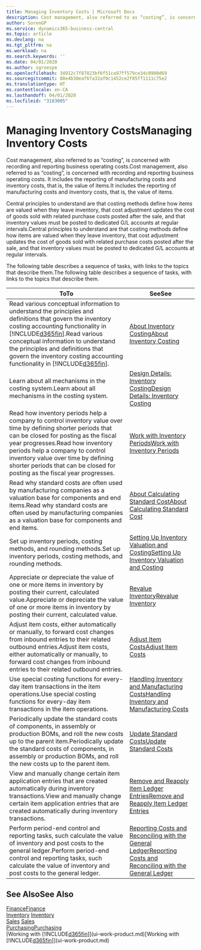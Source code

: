 ```yaml
---
title: Managing Inventory Costs | Microsoft Docs
description: Cost management, also referred to as “costing”, is concerned with recording and reporting business operating costs. It includes the reporting of manufacturing costs and inventory costs, that is, the value of items.
author: SorenGP
ms.service: dynamics365-business-central
ms.topic: article
ms.devlang: na
ms.tgt_pltfrm: na
ms.workload: na
ms.search.keywords: ''
ms.date: 04/01/2020
ms.author: sgroespe
ms.openlocfilehash: 34912c7f87823bf6f51ca97ff579ce34c0900d69
ms.sourcegitcommit: 88e4b30eaf6fa32af0c1452ce2f85ff1111c75e2
ms.translationtype: HT
ms.contentlocale: en-CA
ms.lasthandoff: 04/01/2020
ms.locfileid: "3183005"
---
```

# <a name="managing-inventory-costs"></a><span data-ttu-id="98dd2-104">Managing Inventory Costs</span><span class="sxs-lookup"><span data-stu-id="98dd2-104">Managing Inventory Costs</span></span>
<span data-ttu-id="98dd2-105">Cost management, also referred to as “costing”, is concerned with recording and reporting business operating costs.</span><span class="sxs-lookup"><span data-stu-id="98dd2-105">Cost management, also referred to as “costing”, is concerned with recording and reporting business operating costs.</span></span> <span data-ttu-id="98dd2-106">It includes the reporting of manufacturing costs and inventory costs, that is, the value of items.</span><span class="sxs-lookup"><span data-stu-id="98dd2-106">It includes the reporting of manufacturing costs and inventory costs, that is, the value of items.</span></span>   

<span data-ttu-id="98dd2-107">Central principles to understand are that costing methods define how items are valued when they leave inventory, that cost adjustment updates the cost of goods sold with related purchase costs posted after the sale, and that inventory values must be posted to dedicated G/L accounts at regular intervals.</span><span class="sxs-lookup"><span data-stu-id="98dd2-107">Central principles to understand are that costing methods define how items are valued when they leave inventory, that cost adjustment updates the cost of goods sold with related purchase costs posted after the sale, and that inventory values must be posted to dedicated G/L accounts at regular intervals.</span></span>

<span data-ttu-id="98dd2-108">The following table describes a sequence of tasks, with links to the topics that describe them.</span><span class="sxs-lookup"><span data-stu-id="98dd2-108">The following table describes a sequence of tasks, with links to the topics that describe them.</span></span>

|<span data-ttu-id="98dd2-109">**To**</span><span class="sxs-lookup"><span data-stu-id="98dd2-109">**To**</span></span>|<span data-ttu-id="98dd2-110">**See**</span><span class="sxs-lookup"><span data-stu-id="98dd2-110">**See**</span></span>|  
|------------|-------------|  
|<span data-ttu-id="98dd2-111">Read various conceptual information to understand the principles and definitions that govern the inventory costing accounting functionality in [!INCLUDE[d365fin](includes/d365fin_md.md)].</span><span class="sxs-lookup"><span data-stu-id="98dd2-111">Read various conceptual information to understand the principles and definitions that govern the inventory costing accounting functionality in [!INCLUDE[d365fin](includes/d365fin_md.md)].</span></span>|[<span data-ttu-id="98dd2-112">About Inventory Costing</span><span class="sxs-lookup"><span data-stu-id="98dd2-112">About Inventory Costing</span></span>](finance-learn-about-costing.md)|  
|<span data-ttu-id="98dd2-113">Learn about all mechanisms in the costing system.</span><span class="sxs-lookup"><span data-stu-id="98dd2-113">Learn about all mechanisms in the costing system.</span></span>|[<span data-ttu-id="98dd2-114">Design Details: Inventory Costing</span><span class="sxs-lookup"><span data-stu-id="98dd2-114">Design Details: Inventory Costing</span></span>](design-details-inventory-costing.md)|
|<span data-ttu-id="98dd2-115">Read how inventory periods help a company to control inventory value over time by defining shorter periods that can be closed for posting as the fiscal year progresses.</span><span class="sxs-lookup"><span data-stu-id="98dd2-115">Read how inventory periods help a company to control inventory value over time by defining shorter periods that can be closed for posting as the fiscal year progresses.</span></span>|[<span data-ttu-id="98dd2-116">Work with Inventory Periods</span><span class="sxs-lookup"><span data-stu-id="98dd2-116">Work with Inventory Periods</span></span>](finance-how-to-work-with-inventory-periods.md)|
|<span data-ttu-id="98dd2-117">Read why standard costs are often used by manufacturing companies as a valuation base for components and end items.</span><span class="sxs-lookup"><span data-stu-id="98dd2-117">Read why standard costs are often used by manufacturing companies as a valuation base for components and end items.</span></span>|[<span data-ttu-id="98dd2-118">About Calculating Standard Cost</span><span class="sxs-lookup"><span data-stu-id="98dd2-118">About Calculating Standard Cost</span></span>](finance-about-calculating-standard-cost.md)|
|<span data-ttu-id="98dd2-119">Set up inventory periods, costing methods, and rounding methods.</span><span class="sxs-lookup"><span data-stu-id="98dd2-119">Set up inventory periods, costing methods, and rounding methods.</span></span>|[<span data-ttu-id="98dd2-120">Setting Up Inventory Valuation and Costing</span><span class="sxs-lookup"><span data-stu-id="98dd2-120">Setting Up Inventory Valuation and Costing</span></span>](finance-set-up-inventory-valuation-and-costing.md)|
|<span data-ttu-id="98dd2-121">Appreciate or depreciate the value of one or more items in inventory by posting their current, calculated value.</span><span class="sxs-lookup"><span data-stu-id="98dd2-121">Appreciate or depreciate the value of one or more items in inventory by posting their current, calculated value.</span></span>|[<span data-ttu-id="98dd2-122">Revalue Inventory</span><span class="sxs-lookup"><span data-stu-id="98dd2-122">Revalue Inventory</span></span>](inventory-how-revalue-inventory.md)|
|<span data-ttu-id="98dd2-123">Adjust item costs, either automatically or manually, to forward cost changes from inbound entries to their related outbound entries.</span><span class="sxs-lookup"><span data-stu-id="98dd2-123">Adjust item costs, either automatically or manually, to forward cost changes from inbound entries to their related outbound entries.</span></span>|[<span data-ttu-id="98dd2-124">Adjust Item Costs</span><span class="sxs-lookup"><span data-stu-id="98dd2-124">Adjust Item Costs</span></span>](inventory-how-adjust-item-costs.md)|
|<span data-ttu-id="98dd2-125">Use special costing functions for every-day item transactions in the item operations.</span><span class="sxs-lookup"><span data-stu-id="98dd2-125">Use special costing functions for every-day item transactions in the item operations.</span></span>|[<span data-ttu-id="98dd2-126">Handling Inventory and Manufacturing Costs</span><span class="sxs-lookup"><span data-stu-id="98dd2-126">Handling Inventory and Manufacturing Costs</span></span>](finance-handle-inventory-and-manufacturing-costs.md)|  
|<span data-ttu-id="98dd2-127">Periodically update the standard costs of components, in assembly or production BOMs, and roll the new costs up to the parent item.</span><span class="sxs-lookup"><span data-stu-id="98dd2-127">Periodically update the standard costs of components, in assembly or production BOMs, and roll the new costs up to the parent item.</span></span>|[<span data-ttu-id="98dd2-128">Update Standard Costs</span><span class="sxs-lookup"><span data-stu-id="98dd2-128">Update Standard Costs</span></span>](finance-how-to-update-standard-costs.md)|
|<span data-ttu-id="98dd2-129">View and manually change certain item application entries that are created automatically during inventory transactions.</span><span class="sxs-lookup"><span data-stu-id="98dd2-129">View and manually change certain item application entries that are created automatically during inventory transactions.</span></span>|[<span data-ttu-id="98dd2-130">Remove and Reapply Item Ledger Entries</span><span class="sxs-lookup"><span data-stu-id="98dd2-130">Remove and Reapply Item Ledger Entries</span></span>](finance-how-to-remove-and-reapply-item-entries.md)|
|<span data-ttu-id="98dd2-131">Perform period-end control and reporting tasks, such calculate the value of inventory and post costs to the general ledger.</span><span class="sxs-lookup"><span data-stu-id="98dd2-131">Perform period-end control and reporting tasks, such calculate the value of inventory and post costs to the general ledger.</span></span>|[<span data-ttu-id="98dd2-132">Reporting Costs and Reconciling with the General Ledger</span><span class="sxs-lookup"><span data-stu-id="98dd2-132">Reporting Costs and Reconciling with the General Ledger</span></span>](finance-report-costs-and-reconcile-with-the-general-ledger.md)|

## <a name="see-also"></a><span data-ttu-id="98dd2-133">See Also</span><span class="sxs-lookup"><span data-stu-id="98dd2-133">See Also</span></span>  
 [<span data-ttu-id="98dd2-134">Finance</span><span class="sxs-lookup"><span data-stu-id="98dd2-134">Finance</span></span>](finance.md)  
 <span data-ttu-id="98dd2-135">[Inventory](inventory-manage-inventory.md) </span><span class="sxs-lookup"><span data-stu-id="98dd2-135">[Inventory](inventory-manage-inventory.md) </span></span>  
 <span data-ttu-id="98dd2-136">[Sales](sales-manage-sales.md) </span><span class="sxs-lookup"><span data-stu-id="98dd2-136">[Sales](sales-manage-sales.md) </span></span>  
 [<span data-ttu-id="98dd2-137">Purchasing</span><span class="sxs-lookup"><span data-stu-id="98dd2-137">Purchasing</span></span>](purchasing-manage-purchasing.md)  
 <span data-ttu-id="98dd2-138">[Working with [!INCLUDE[d365fin](includes/d365fin_md.md)]](ui-work-product.md)</span><span class="sxs-lookup"><span data-stu-id="98dd2-138">[Working with [!INCLUDE[d365fin](includes/d365fin_md.md)]](ui-work-product.md)</span></span>
